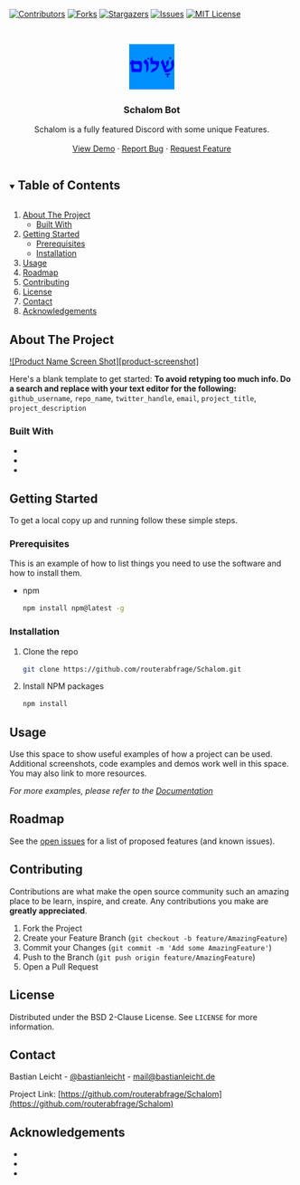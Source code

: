 [![Contributors][contributors-shield]][contributors-url]
[![Forks][forks-shield]][forks-url]
[![Stargazers][stars-shield]][stars-url]
[![Issues][issues-shield]][issues-url]
[![MIT License][license-shield]][license-url]

<!-- PROJECT LOGO -->
<br/>
<p align="center">
  <a href="https://github.com/routerabfrage/Schalom">
    <img src="images/logo.png" alt="Logo" width="80" height="80">
  </a>

<h3 align="center">Schalom Bot</h3>

  <p align="center">
    Schalom is a fully featured Discord with some unique Features.
    <br/>
    <br/>
    <a href="https://discord.com/oauth2/authorize?client_id=777864354170273832&permissions=112536641&scope=bot">View Demo</a>
    ·
    <a href="https://github.com/routerabfrage/Schalom/issues">Report Bug</a>
    ·
    <a href="https://github.com/routerabfrage/Schalom/issues">Request Feature</a>
  </p>
</p>



<!-- TABLE OF CONTENTS -->
<details open="open">
  <summary><h2 style="display: inline-block">Table of Contents</h2></summary>
  <ol>
    <li>
      <a href="#about-the-project">About The Project</a>
      <ul>
        <li><a href="#built-with">Built With</a></li>
      </ul>
    </li>
    <li>
      <a href="#getting-started">Getting Started</a>
      <ul>
        <li><a href="#prerequisites">Prerequisites</a></li>
        <li><a href="#installation">Installation</a></li>
      </ul>
    </li>
    <li><a href="#usage">Usage</a></li>
    <li><a href="#roadmap">Roadmap</a></li>
    <li><a href="#contributing">Contributing</a></li>
    <li><a href="#license">License</a></li>
    <li><a href="#contact">Contact</a></li>
    <li><a href="#acknowledgements">Acknowledgements</a></li>
  </ol>
</details>



<!-- ABOUT THE PROJECT -->
## About The Project

[![Product Name Screen Shot][product-screenshot]](https://example.com)

Here's a blank template to get started:
**To avoid retyping too much info. Do a search and replace with your text editor for the following:**
`github_username`, `repo_name`, `twitter_handle`, `email`, `project_title`, `project_description`


### Built With

* []()
* []()
* []()



<!-- GETTING STARTED -->
## Getting Started

To get a local copy up and running follow these simple steps.

### Prerequisites

This is an example of how to list things you need to use the software and how to install them.
* npm
  ```sh
  npm install npm@latest -g
  ```

### Installation

1. Clone the repo
   ```sh
   git clone https://github.com/routerabfrage/Schalom.git
   ```
2. Install NPM packages
   ```sh
   npm install
   ```



<!-- USAGE EXAMPLES -->
## Usage

Use this space to show useful examples of how a project can be used. Additional screenshots, code examples and demos work well in this space. You may also link to more resources.

_For more examples, please refer to the [Documentation](https://example.com)_



<!-- ROADMAP -->
## Roadmap

See the [open issues](https://github.com/github_username/repo_name/issues) for a list of proposed features (and known issues).



<!-- CONTRIBUTING -->
## Contributing

Contributions are what make the open source community such an amazing place to be learn, inspire, and create. Any contributions you make are **greatly appreciated**.

1. Fork the Project
2. Create your Feature Branch (`git checkout -b feature/AmazingFeature`)
3. Commit your Changes (`git commit -m 'Add some AmazingFeature'`)
4. Push to the Branch (`git push origin feature/AmazingFeature`)
5. Open a Pull Request



<!-- LICENSE -->
## License

Distributed under the BSD 2-Clause License. See `LICENSE` for more information.



<!-- CONTACT -->
## Contact

Bastian Leicht - [@bastianleicht](https://twitter.com/bastianleicht) - mail@bastianleicht.de

Project Link: [https://github.com/routerabfrage/Schalom](https://github.com/routerabfrage/Schalom)



<!-- ACKNOWLEDGEMENTS -->
## Acknowledgements

* []()
* []()
* []()





<!-- MARKDOWN LINKS & IMAGES -->
<!-- https://www.markdownguide.org/basic-syntax/#reference-style-links -->
[contributors-shield]: https://img.shields.io/github/contributors/routerabfrage/Schalom.svg?style=for-the-badge
[contributors-url]: https://github.com/routerabfrage/Schalom/graphs/contributors
[forks-shield]: https://img.shields.io/github/forks/routerabfrage/Schalom.svg?style=for-the-badge
[forks-url]: https://github.com/routerabfrage/Schalom/network/members
[stars-shield]: https://img.shields.io/github/stars/routerabfrage/Schalom.svg?style=for-the-badge
[stars-url]: https://github.com/routerabfrage/Schalom/stargazers
[issues-shield]: https://img.shields.io/github/issues/routerabfrage/Schalom.svg?style=for-the-badge
[issues-url]: https://github.com/routerabfrage/Schalom/issues
[license-shield]: https://img.shields.io/github/license/routerabfrage/Schalom.svg?style=for-the-badge
[license-url]: https://github.com/routerabfrage/Schalom/blob/master/LICENSE.txt
